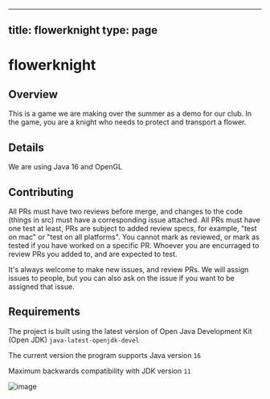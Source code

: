 
---
title: flowerknight
type: page
---
# flowerknight

## Overview
This is a game we are making over the summer as a demo for our club.
In the game, you are a knight who needs to protect and transport a flower. 

## Details
We are using Java 16 and OpenGL

## Contributing
All PRs must have two reviews before merge, and changes to the code (things in src) must have a corresponding issue attached.
All PRs must have one test at least, PRs are subject to added review specs, for example, "test on mac" or "test on all platforms".
You cannot mark as reviewed, or mark as tested if you have worked on a specific PR.
Whoever you are encurraged to review PRs you added to, and are expected to test. 

It's always welcome to make new issues, and review PRs.
We will assign issues to people, but you can also ask on the issue if you want to be assigned that issue.

## Requirements
The project is built using the latest version of Open Java Development Kit (Open JDK)
`java-latest-openjdk-devel`

The current version the program supports Java version `16`

Maximum backwards compatibility with JDK version `11`

![image](https://github.com/dhs-gamedev/flowerknight/blob/main/data/image.png)
